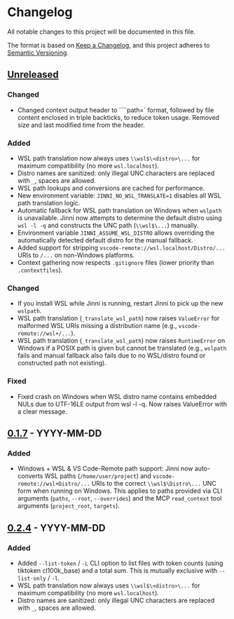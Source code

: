 # Changelog

All notable changes to this project will be documented in this file.

The format is based on [Keep a Changelog](https://keepachangelog.com/en/1.0.0/),
and this project adheres to [Semantic Versioning](https://semver.org/spec/v2.0.0.html).

## [Unreleased]

### Changed
- Changed context output header to ````path=<path>` format, followed by file content enclosed in triple backticks, to reduce token usage. Removed size and last modified time from the header.

### Added
- WSL path translation now always uses `\\wsl$\<distro>\...` for maximum compatibility (no more `wsl.localhost`).
- Distro names are sanitized: only illegal UNC characters are replaced with `_`, spaces are allowed.
- WSL path lookups and conversions are cached for performance.
- New environment variable: `JINNI_NO_WSL_TRANSLATE=1` disables all WSL path translation logic.
- Automatic fallback for WSL path translation on Windows when `wslpath` is unavailable. Jinni now attempts to determine the default distro using `wsl -l -q` and constructs the UNC path (`\\wsl$\...`) manually.
- Environment variable `JINNI_ASSUME_WSL_DISTRO` allows overriding the automatically detected default distro for the manual fallback.
- Added support for stripping `vscode-remote://wsl.localhost/Distro/...` URIs to `/...` on non-Windows platforms.
- Context gathering now respects `.gitignore` files (lower priority than `.contextfiles`).

### Changed
- If you install WSL while Jinni is running, restart Jinni to pick up the new `wslpath`.
- WSL path translation (`_translate_wsl_path`) now raises `ValueError` for malformed WSL URIs missing a distribution name (e.g., `vscode-remote://wsl+/...`).
- WSL path translation (`_translate_wsl_path`) now raises `RuntimeError` on Windows if a POSIX path is given but cannot be translated (e.g., `wslpath` fails and manual fallback also fails due to no WSL/distro found or constructed path not existing).

### Fixed
- Fixed crash on Windows when WSL distro name contains embedded NULs due to UTF-16LE output from wsl -l -q. Now raises ValueError with a clear message.

## [0.1.7] - YYYY-MM-DD
### Added
- Windows + WSL & VS Code-Remote path support: Jinni now auto-converts WSL paths (`/home/user/project`) and `vscode-remote://wsl+Distro/...` URIs to the correct `\\wsl$\Distro\...` UNC form when running on Windows. This applies to paths provided via CLI arguments (`paths`, `--root`, `--overrides`) and the MCP `read_context` tool arguments (`project_root`, `targets`).

## [0.2.4] - YYYY-MM-DD

### Added
- Added `--list-token` / `-L` CLI option to list files with token counts (using tiktoken cl100k_base) and a total sum. This is mutually exclusive with `--list-only` / `-l`.
- WSL path translation now always uses `\\wsl$\<distro>\...` for maximum compatibility (no more `wsl.localhost`).
- Distro names are sanitized: only illegal UNC characters are replaced with `_`, spaces are allowed.

[Unreleased]: https://github.com/smat-dev/jinni/compare/v0.1.7...HEAD
[0.1.7]: https://github.com/smat-dev/jinni/releases/tag/v0.1.7
[0.2.4]: https://github.com/smat-dev/jinni/compare/v0.1.7...v0.2.4 
